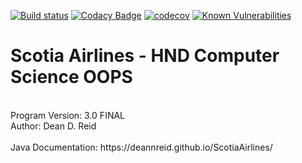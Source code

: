 [![Build status](https://ci.appveyor.com/api/projects/status/g25841ojxnh8qka0?svg=true)](https://ci.appveyor.com/project/deannreid/scotiaairlines)
[![Codacy Badge](https://api.codacy.com/project/badge/Grade/ea28f7722f384934bd1c04f320631613)](https://www.codacy.com/app/deannreid/ScotiaAirlines?utm_source=github.com&amp;utm_medium=referral&amp;utm_content=deannreid/ScotiaAirlines&amp;utm_campaign=Badge_Grade)
[![codecov](https://codecov.io/gh/deannreid/ScotiaAirlines/branch/master/graph/badge.svg)](https://codecov.io/gh/deannreid/ScotiaAirlines)
[![Known Vulnerabilities](https://snyk.io/test/github/deannreid/ScotiaAirlines/badge.svg?targetFile=pom.xml)](https://snyk.io/test/github/deannreid/ScotiaAirlines?targetFile=pom.xml)
<h1> Scotia Airlines - HND Computer Science OOPS</h1>
 <br>Program Version: 3.0 FINAL
 <br>Author: Dean D. Reid
<br>
<br>
Java Documentation: https://deannreid.github.io/ScotiaAirlines/
